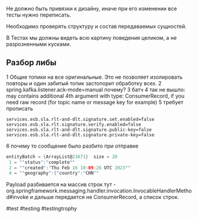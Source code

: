 Не должно быть привязки к дизайну, иначе при его изменении все тесты нужно переписать.

Необходимо проверять структуру и состав передаваемых сущностей.

В Тестах мы должны видеть всю картину поведения целиком, а не разрозненными кусками.

## Разбор либы

1 Общие топики на все оригинальные. Это не позволяет изолировать повторы и один забитый топик застопорит обработку всех.
2 spring.kafka.listener.ack-mode=manual почему?
3 батч
4 так не вышло: may contains additional 4th argument with type: ConsumerRecord, if you need raw record (for topic name or message key for example)
5 требует прописать 
```properties
services.esb.sla.rlt-and-dlt.signature.set.enabled=false
services.esb.sla.rlt.signature.verify.enabled=false
services.esb.sla.rlt-and-dlt.signature.public-key=false
services.esb.sla.rlt-and-dlt.signature.private-key=false
```
6 почему то сообщение было разбито при отправке
```groovy
entityBatch = {ArrayList@23671}  size = 20
 1 = ""status":"complete""
 2 = ""created":"Thu Feb 16 10:09:26 UTC 2023""
 4 = ""geography":{"country":"CHN""
 ```

 Payload разбивается на массив строк тут - org.springframework.messaging.handler.invocation.InvocableHandlerMethod#invoke и дальше передается не ConsumerRecord, а список строк.

#test #testing #testingtrophy 